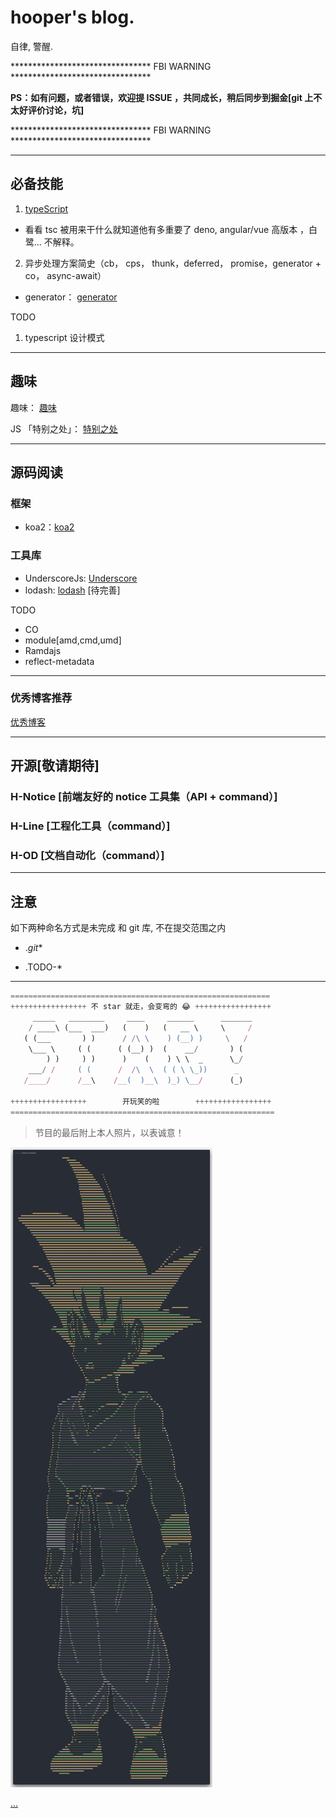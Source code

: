 # hooper's blog.

自律, 警醒.

******************************** FBI WARNING ********************************

__PS：如有问题，或者错误，欢迎提 ISSUE ，共同成长，稍后同步到掘金[git 上不太好评价讨论，坑]__

******************************** FBI WARNING ********************************

----


## 必备技能

1. [typeScript](./TS/readme.md)

- 看看 tsc 被用来干什么就知道他有多重要了 deno, angular/vue 高版本 ，白鹭...  不解释。


2. 异步处理方案简史（cb， cps， thunk，deferred， promise，generator + co， async-await）

- generator： [generator](./js/syncAndAsync/generator/readme.md)


TODO

1. typescript 设计模式

---


## 趣味

趣味： [趣味](./interesting/hehe.js)

JS 「特别之处」： [特别之处](./interesting/index.md)

---


## 源码阅读

### 框架

- koa2：[koa2](./source/koa2/readme.md)

### 工具库

- UnderscoreJs: [Underscore](./source/Underscore.js/readme.md)
- lodash: [lodash](./source/Lodash/readme.md)      [待完善]

TODO

- CO
- module[amd,cmd,umd]
- Ramdajs
- reflect-metadata



---


### 优秀博客推荐

[优秀博客](./excellentBlog/index.md)


---


## 开源[敬请期待]

### H-Notice [前端友好的 notice 工具集（API + command）]

### H-Line [工程化工具（command）]

### H-OD [文档自动化（command）]


---


## 注意

如下两种命名方式是未完成 和 git 库, 不在提交范围之内

- ._git_*

- .TODO-*



---


```javascript
==========================================================
+++++++++++++++++ 不 star 就走，会变弯的 😂 +++++++++++++++++
     _____   ________     ____     ______      _______
    / ____\ (___  ___)   (    )   (   __ \     \     /
   ( (___       ) )      / /\ \    ) (__) )     \   /
    \___ \     ( (      ( (__) )  (    __/       ) (
        ) )     ) )      )    (    ) \ \  _      \_/
    ___/ /     ( (      /  /\  \  ( ( \ \_))      _
   /____/      /__\    /__(  )__\  )_) \__/      (_)

+++++++++++++++++        开玩笑的啦        +++++++++++++++++
===========================================================
```


> 节目的最后附上本人照片，以表诚意！

![wk](./resource/img/wk.png)

[...](./interesting/hehe.js)
